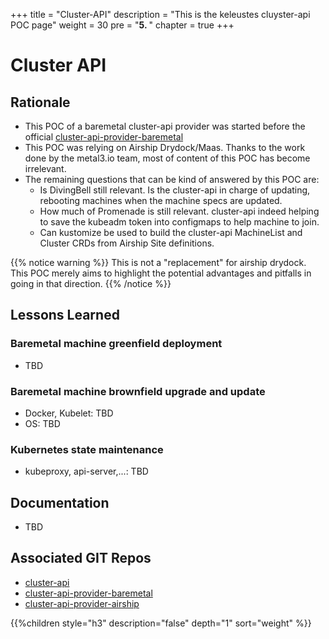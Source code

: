 +++
title = "Cluster-API"
description = "This is the keleustes cluyster-api POC page"
weight = 30
pre = "<b>5. </b>"
chapter = true
+++

# Cluster API

## Rationale

- This POC of a baremetal cluster-api provider was started before the official [cluster-api-provider-baremetal](https://github.com/metal3-io/cluster-api-provider-baremetal)
- This POC was relying on Airship Drydock/Maas. Thanks to the work done by the metal3.io team, most of content of this POC has become
  irrelevant.
- The remaining questions that can be kind of answered by this POC are:
  - Is DivingBell still relevant. Is the cluster-api in charge of updating, rebooting machines when the machine specs are updated.
  - How much of Promenade is still relevant. cluster-api indeed helping to save the kubeadm token into configmaps to help
    machine to join.
  - Can kustomize be used to build the cluster-api MachineList and Cluster CRDs from Airship Site definitions.

{{% notice warning %}}
This is not a "replacement" for airship drydock. This POC merely aims to highlight the potential advantages and pitfalls in going in that direction.
{{% /notice %}}

## Lessons Learned

### Baremetal machine greenfield deployment 

- TBD

### Baremetal machine brownfield upgrade and update

- Docker, Kubelet: TBD
- OS: TBD

### Kubernetes state maintenance

- kubeproxy, api-server,...: TBD

## Documentation

- TBD

## Associated GIT Repos

- [cluster-api](https://github.com/kubernetes-sigs/cluster-api)
- [cluster-api-provider-baremetal](https://github.com/metal3-io/cluster-api-provider-baremetal)
- [cluster-api-provider-airship](https://github.com/keleustes/cluster-api-provider-airship.git) 

<!--more-->

{{%children style="h3" description="false" depth="1" sort="weight" %}}

